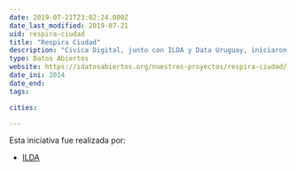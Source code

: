 ```yaml
---
date: 2019-07-21T23:02:24.000Z
date_last_modified: 2019-07-21
uid: respira-ciudad
title: "Respira Ciudad"
description: "Civica Digital, junto con ILDA y Data Uruguay, iniciaron el proyecto \Respira\" (Respiración) , basado en el API de Ciudad de México. El objetivo principal de esta plataforma era mostrar la calidad del aire con gráficos simples para identificar los factores más contaminantes. También permitió el análisis de las áreas con los niveles más altos de contaminación, en la Ciudad de México, a lo largo del tiempo.""
type: Datos Abiertos
website: https://idatosabiertos.org/nuestros-proyectos/respira-ciudad/
date_ini: 2014
date_end: 
tags:

cities: 

---
```


Esta iniciativa fue realizada por:

- [ILDA](/i/ilda.html)
